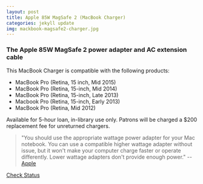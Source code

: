 ```yaml
---
layout: post
title: Apple 85W MagSafe 2 (MacBook Charger)
categories: jekyll update
img: mackbook-magsafe2-charger.jpg
---
```

### The Apple 85W MagSafe 2 power adapter and AC extension cable

This MacBook Charger is compatible with the following products:

- MacBook Pro (Retina, 15 inch, Mid 2015)
- MacBook Pro (Retina, 15-inch, Mid 2014)
- MacBook Pro (Retina, 15-inch, Late 2013)
- Macbook Pro (Retina, 15-inch, Early 2013)
- MacBook Pro (Retina, Mid 2012)

Available for 5-hour loan, in-library use only.
Patrons will be charged a $200 replacement fee for unreturned chargers.

>"You should use the appropriate wattage power adapter for your Mac notebook. You can use a compatible higher wattage adapter without issue, but it won't make your computer charge faster or operate differently. Lower wattage adapters don't provide enough power." -- [Apple](apple.com)


<a href="https://vufind.carli.illinois.edu/vf-dpu/Record/dpu_1189797" target="_blank" class="btn btn-primary btn-lg">Check Status</a>
